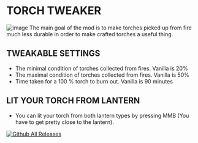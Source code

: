 # TORCH TWEAKER
![image](https://github.com/user-attachments/assets/8389ed38-79eb-459c-b4fa-a2f3243d417c)
The main goal of the mod is to make torches picked up from fire much less durable in order to make crafted torches a useful thing.

## TWEAKABLE SETTINGS
* The minimal condition of torches collected from fires. Vanilla is 20% 
* The maximal condition of torches collected from fires. Vanilla is 50%
* Time taken for a 100 % torch to burn out. Vanilla is 90 minutes

## LIT YOUR TORCH FROM LANTERN
* You can lit your torch from both lantern types by pressing MMB (You have to get pretty close to the lantern).

[![Github All Releases](https://img.shields.io/github/downloads/RomainDeschampsFR/TorchTweaker/total.svg)]()